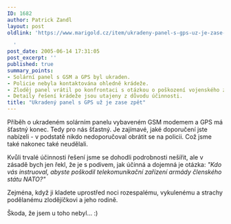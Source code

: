 ```yaml
---
ID: 1682
author: Patrick Zandl
layout: post
oldlink: 'https://www.marigold.cz/item/ukradeny-panel-s-gps-uz-je-zase-zpet

  '
post_date: 2005-06-14 17:31:05
post_excerpt: ''
published: true
summary_points:
- Solární panel s GSM a GPS byl ukraden.
- Policie nebyla kontaktována ohledně krádeže.
- Zloděj panel vrátil po konfrontaci s otázkou o poškození vojenského zařízení NATO.
- Detaily řešení krádeže jsou utajeny z důvodu účinnosti.
title: "Ukradený panel s GPS už je zase zpět"
---
```


<p>Příběh o ukradeném solárním panelu vybaveném GSM modemem a GPS má šťastný konec. Tedy pro nás šťastný. Je zajímavé, jaké doporučení jste nabízeli - v podstatě nikdo nedoporučoval obrátit se na policii. Což jsme také nakonec také neudělali. </p>

<p>Kvůli trvalé účinnosti řešení jsme se dohodli podrobnosti  nešířit, ale v zásadě bych jen řekl, že je s podivem, jak účinná a dojemná je otázka: <i>"Kdo vás instruoval, abyste poškodil telekomunikační zařízení armády členského státu NATO?"</i> </p>

<p>Zejména, když ji kladete uprostřed noci rozespalému, vykulenému a strachy podělanému zlodějíčkovi a jeho rodině.</p>

<p>Škoda, že jsem u toho nebyl... :)
</p>